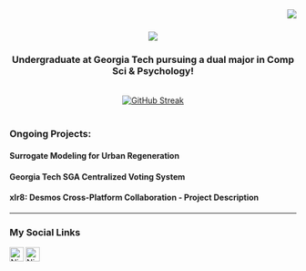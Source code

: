 <img align="right" src="https://visitor-badge.laobi.icu/badge?page_id=nstone213.nstone213" />

<h1 align="center">
    <img src="https://readme-typing-svg.herokuapp.com/?font=Righteous&size=35&center=true&vCenter=true&width=500&height=70&duration=4000&lines=Hi+There!+👋;+I'm+Nicholas+Stone!;" />
</h1>

<h3 align="center">
  Undergraduate at <a href="https://www.gatech.edu" style="text-decoration: none;">Georgia Tech</a> pursuing a dual major in Comp Sci & Psychology!
</h3>

<br/>

<div align="center">
  <a href="https://git.io/streak-stats">
    <img src="https://streak-stats.demolab.com?user=nstone213&theme=dracula&hide_border=true" alt="GitHub Streak" />
  </a>
</div>

<br/>

<h3><strong>Ongoing Projects:</strong></h3>
<h4><a href="https://vip-smur.github.io/" style="text-decoration: none;">Surrogate Modeling for Urban Regeneration</a></h4>
<h4><a href="https://sga-voting-tracker-q631.vercel.app/" style="text-decoration: none;">Georgia Tech SGA Centralized Voting System</a></h4>
<h4><a href="http://xlr8.online/user-dashboard" style="text-decoration: none;">xlr8: Desmos Cross-Platform Collaboration</a> - <a href="https://xlr8-summary-website.vercel.app/" style="text-decoration: none;">Project Description</a></h4>

---
### My Social Links

[<img align="left" alt="Nicholas | LinkedIn" width="25px" src="https://cdn-icons-png.flaticon.com/512/174/174857.png"/>][linkedin]
[<img align="left" alt="Nicholas | Instagram" width="25px" src="https://i.pinimg.com/originals/43/85/a5/4385a5479214954fa9fab6f1a778623f.png"/>][instagram]


[linkedin]: https://www.linkedin.com/in/nicholasbaronstone/
[instagram]: https://www.instagram.com/nicholasstone21/
